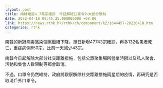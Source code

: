 ```yaml
---
layout: post
title: 南韓增逾4.7萬宗確診　今起解除口罩令外大部分限制
date: 2022-04-18 09:45:25.000000000 +08:00
link: https://news.rthk.hk/rthk/ch/component/k2/1644457-20220418.htm
categories: rthk
---
```


南韓的新冠病毒感染個案繼續下降，單日新增47743宗確診，再多132名患者死亡，重症病例850宗，比前一天減少43宗。

南韓今日起解除大部分社交距離措施，包括公眾聚集場所營業時限以及私人聚會、活動和集會人數限制等都會取消。

不過，口罩令仍然維持，政府將觀察解除社交距離措施兩星期的疫情，再研究是否取消戶外口罩令。
